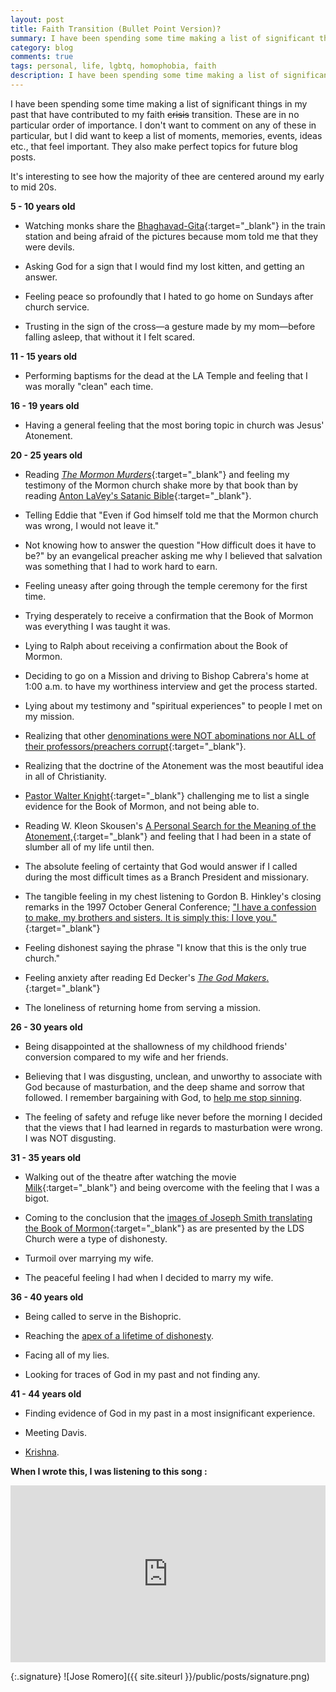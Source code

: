 ```yaml
--- 
layout: post
title: Faith Transition (Bullet Point Version)?
summary: I have been spending some time making a list of significant things in my past that have contributed to my faith transition. These are just in list form and in no particular order of importance.
category: blog
comments: true
tags: personal, life, lgbtq, homophobia, faith
description: I have been spending some time making a list of significant things in my past that have contributed to my faith transition. These are just in list form and in no particular order of importance.
---
```


I have been spending some time making a list of significant things in my past that have contributed to my faith ~~crisis~~ transition. These are in no particular order of importance. I don't want to comment on any of these in particular, but I did want to keep a list of moments, memories, events, ideas etc., that feel important. They also make perfect topics for future blog posts.

It's interesting to see how the majority of thee are centered around my early to mid 20s. 

**5 - 10 years old**

* Watching monks share the [Bhaghavad-Gita](https://www.asitis.com/){:target="_blank"} in the train station and being afraid of the pictures because mom told me that they were devils.

* Asking God for a sign that I would find my lost kitten, and getting an answer.

* Feeling peace so profoundly that I hated to go home on Sundays after church service.

* Trusting in the sign of the cross—a gesture made by my mom—before falling asleep, that without it I felt scared.

**11 - 15 years old**

* Performing baptisms for the dead at the LA Temple and feeling that I was morally "clean" each time.


**16 - 19 years old**

* Having a general feeling that the most boring topic in church was Jesus' Atonement.


**20 - 25 years old**

* Reading [*The Mormon Murders*](https://www.amazon.com/Mormon-Murders-Story-Forgery-Deceit/dp/1250025893){:target="_blank"} and feeling my testimony of the Mormon church shake more by that book than by reading [Anton LaVey's Satanic Bible](https://www.amazon.com/Satanic-Bible-Anton-Szandor-Lavey/dp/0380015390/ref=sr_1_1?s=books&ie=UTF8&qid=1529396950&sr=1-1&keywords=satanic+bible){:target="_blank"}.

* Telling Eddie that "Even if God himself told me that the Mormon church was wrong, I would not leave it."

* Not knowing how to answer the question "How difficult does it have to be?" by an evangelical preacher asking me why I believed that salvation was something that I had to work hard to earn. 

* Feeling uneasy after going through the temple ceremony for the first time.

* Trying desperately to receive a confirmation that the Book of Mormon was everything I was taught it was.

* Lying to Ralph about receiving a confirmation about the Book of Mormon. 

* Deciding to go on a Mission and driving to Bishop Cabrera's home at 1:00 a.m. to have my worthiness interview and get the process started. 

* Lying about my testimony and "spiritual experiences" to people I met on my mission. 

* Realizing that other [denominations were NOT abominations nor ALL of their professors/preachers corrupt](http://classic.scriptures.lds.org/en/js_h/1/19#19){:target="_blank"}.

* Realizing that the doctrine of the Atonement was the most beautiful idea in all of Christianity. 

* [Pastor Walter Knight](http://www.rockportpilot.com/people/article_e434e962-181e-5c34-824f-c74250d1c455.html){:target="_blank"} challenging me to list a single evidence for the Book of Mormon, and not being able to. 

* Reading W. Kleon Skousen's [A Personal Search for the Meaning of the Atonement,](https://rcronk.wordpress.com/2007/07/27/a-personal-search-for-the-meaning-of-the-atonement/){:target="_blank"} and feeling that I had been in a state of slumber all of my life until then.

* The absolute feeling of certainty that God would answer if I called during the most difficult times as a Branch President and missionary.

* The tangible feeling in my chest listening to Gordon B. Hinkley's closing remarks in the 1997 October General Conference; ["I have a confession to make, my brothers and sisters. It is simply this: I love you."](https://www.lds.org/general-conference/1997/10/latter-day-saints-in-very-deed?lang=eng){:target="_blank"}

* Feeling dishonest saying the phrase "I know that this is the only true church."

* Feeling anxiety after reading Ed Decker's [*The God Makers*.](https://www.amazon.com/God-Makers-Shocking-Expose-Believes/dp/1565077172){:target="_blank"}

* The loneliness of returning home from serving a mission.


**26 - 30 years old**

* Being disappointed at the shallowness of my childhood friends' conversion compared to my wife and her friends.

* Believing that I was disgusting, unclean, and unworthy to associate with God because of masturbation, and the deep shame and sorrow that followed. I remember bargaining with God, to [help me stop sinning](http://martyromero.me/discovering-my-masturbation-myths).

* The feeling of safety and refuge like never before the morning I decided that the views that I had learned in regards to masturbation were wrong. I was NOT disgusting.


**31 - 35 years old**

* Walking out of the theatre after watching the movie [Milk](https://www.imdb.com/title/tt1013753/){:target="_blank"} and being overcome with the feeling that I was a bigot. 

* Coming to the conclusion that the [images of Joseph Smith translating the Book of Mormon](http://www.mrm.org/wp-content/uploads/2017/12/ensign-feb-2001.jpg){:target="_blank"} as are presented by the LDS Church were a type of dishonesty.

* Turmoil over marrying my wife.

* The peaceful feeling I had when I decided to marry my wife.


**36 - 40 years old**

* Being called to serve in the Bishopric. 

* Reaching the [apex of a lifetime of dishonesty](http://martyromero.me/dear-cheating-spouse).

* Facing all of my lies. 

* Looking for traces of God in my past and not finding any. 


**41 - 44 years old**

* Finding evidence of God in my past in a most insignificant experience.

* Meeting Davis.

* [Krishna](http://martyromero.me/hare-krishna).

**When I wrote this, I was listening to this song :**
 <style>.embed-container { position: relative; padding-bottom: 56.25%; height: 0; overflow: hidden; max-width: 100%; } .embed-container iframe, .embed-container object, .embed-container embed { position: absolute; top: 0; left: 0; width: 100%; height: 100%; }</style>
<div class='embed-container'><iframe src='https://www.youtube.com/embed/k3pltmw6cmI?rel=0&amp;t=27s&amp;showinfo=0' frameborder='0' allowfullscreen></iframe></div>

{:.signature}
![Jose Romero]({{ site.siteurl }}/public/posts/signature.png)


